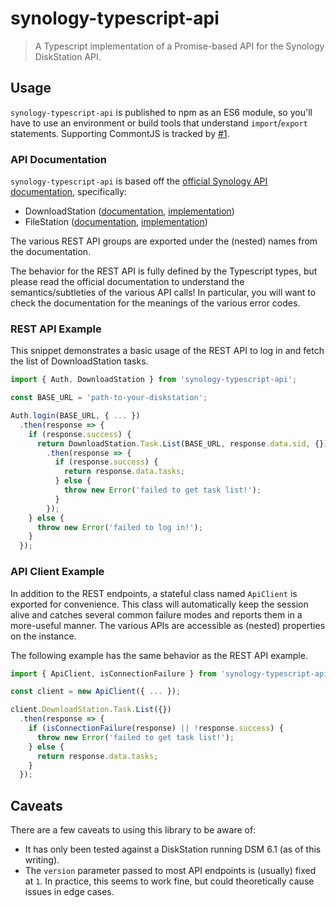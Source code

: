 # synology-typescript-api

> A Typescript implementation of a Promise-based API for the Synology DiskStation API.

## Usage

`synology-typescript-api` is published to npm as an ES6 module, so you'll have to use an environment or build tools that understand `import`/`export` statements. Supporting CommontJS is tracked by [#1](https://github.com/seansfkelley/synology-api/issues/1).

### API Documentation

`synology-typescript-api` is based off the [official Synology API documentation](https://www.synology.com/en-us/support/developer#tool), specifically:

- DownloadStation ([documentation](https://global.download.synology.com/download/Document/DeveloperGuide/Synology_Download_Station_Web_API.pdf), [implementation](https://github.com/seansfkelley/synology-typescript-api/blob/master/src/rest/DownloadStation.ts))
- FileStation ([documentation](https://global.download.synology.com/download/Document/DeveloperGuide/Synology_File_Station_API_Guide.pdf), [implementation](https://github.com/seansfkelley/synology-typescript-api/blob/master/src/rest/FileStation.ts))

The various REST API groups are exported under the (nested) names from the documentation.

The behavior for the REST API is fully defined by the Typescript types, but please read the official documentation to understand the semantics/subtleties of the various API calls! In particular, you will want to check the documentation for the meanings of the various error codes.

### REST API Example

This snippet demonstrates a basic usage of the REST API to log in and fetch the list of DownloadStation tasks.

```ts
import { Auth, DownloadStation } from 'synology-typescript-api';

const BASE_URL = 'path-to-your-diskstation';

Auth.login(BASE_URL, { ... })
  .then(response => {
    if (response.success) {
      return DownloadStation.Task.List(BASE_URL, response.data.sid, {})
        .then(response => {
          if (response.success) {
            return response.data.tasks;
          } else {
            throw new Error('failed to get task list!');
          }
        });
    } else {
      throw new Error('failed to log in!');
    }
  });
```

### API Client Example

In addition to the REST endpoints, a stateful class named `ApiClient` is exported for convenience. This class will automatically keep the session alive and catches several common failure modes and reports them in a more-useful manner. The various APIs are accessible as (nested) properties on the instance.

The following example has the same behavior as the REST API example.

```ts
import { ApiClient, isConnectionFailure } from 'synology-typescript-api';

const client = new ApiClient({ ... });

client.DownloadStation.Task.List({})
  .then(response => {
    if (isConnectionFailure(response) || !response.success) {
      throw new Error('failed to get task list!');
    } else {
      return response.data.tasks;
    }
  });
```

## Caveats

There are a few caveats to using this library to be aware of:

- It has only been tested against a DiskStation running DSM 6.1 (as of this writing).
- The `version` parameter passed to most API endpoints is (usually) fixed at `1`. In practice, this seems to work fine, but could theoretically cause issues in edge cases.
